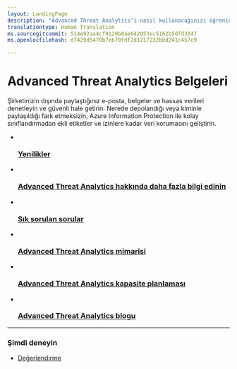 ```yaml
---
layout: LandingPage
description: "Advanced Threat Analytics’i nasıl kullanacağınızı öğrenin."
translationtype: Human Translation
ms.sourcegitcommit: 514e92aa4cf9120b8ae642053ec5162b5dfd3347
ms.openlocfilehash: d7429d5470b7eb70fdf2d1217232bbd241c457c9

---
```

# <a name="advanced-threat-analytics-documentation"></a>Advanced Threat Analytics Belgeleri

Şirketinizin dışında paylaştığınız e-posta, belgeler ve hassas verileri denetleyin ve güvenli hale getirin. Nerede depolandığı veya kiminle paylaşıldığı fark etmeksizin, Azure Information Protection ile kolay sınıflandırmadan ekli etiketler ve izinlere kadar veri korumasını geliştirin.

<ul class="panelContent cardsFTitle">
    <li>
        <a href="/advanced-threat-analytics/understand-explore/ata-release-notes">
        <div class="cardSize">
            <div class="cardPadding">
                <div class="card">
                    <div class="cardImageOuter">
                        <div class="cardImage">
                            <img src="/media/common/i_whats-new.svg" alt="" />
                        </div>
                    </div>
                    <div class="cardText">
                        <h3>Yenilikler</h3>
                    </div>
                </div>
            </div>
        </div>
        </a>
    </li>
    <li>
        <a href="/advanced-threat-analytics/understand-explore/what-is-ata">
        <div class="cardSize">
            <div class="cardPadding">
                <div class="card">
                    <div class="cardImageOuter">
                        <div class="cardImage">
                            <img src="/media/common/i_learn-about.svg" alt="" />
                        </div>
                    </div>
                    <div class="cardText">
                        <h3>Advanced Threat Analytics hakkında daha fazla bilgi edinin</h3>
                    </div>
                </div>
            </div>
        </div>
        </a>
    </li>
    <li>
        <a href="/advanced-threat-analytics/understand-explore/ata-technical-faq"> 
        <div class="cardSize">
            <div class="cardPadding">
                <div class="card">
                    <div class="cardImageOuter">
                        <div class="cardImage">
                            <img src="/media/common/i_support.svg" alt="" />
                        </div>
                    </div>
                    <div class="cardText">
                        <h3>Sık sorulan sorular</h3>
                    </div>
                </div>
            </div>
        </div>
        </a>
    </li>
    <li>
        <a href="/advanced-threat-analytics/plan-design/ata-architecture"> 
        <div class="cardSize">
            <div class="cardPadding">
                <div class="card">
                    <div class="cardImageOuter">
                        <div class="cardImage">
                            <img src="/media/common/i_architecture.svg" alt="" />
                        </div>
                    </div>
                    <div class="cardText">
                        <h3>Advanced Threat Analytics mimarisi</h3>
                    </div>
                </div>
            </div>
        </div>
        </a>
    </li>
    <li>
        <a href="/advanced-threat-analytics/plan-design/ata-capacity-planning"> 
        <div class="cardSize">
            <div class="cardPadding">
                <div class="card">
                    <div class="cardImageOuter">
                        <div class="cardImage">
                            <img src="/media/common/i_tasks.svg" alt="" />
                        </div>
                    </div>
                    <div class="cardText">
                        <h3>Advanced Threat Analytics kapasite planlaması</h3>
                    </div>
                </div>
            </div>
        </div>
        </a>
    </li>
    <li>
        <a href="/enterprisemobility/?product=microsoft-advanced-threat-analytics"> 
        <div class="cardSize">
            <div class="cardPadding">
                <div class="card">
                    <div class="cardImageOuter">
                        <div class="cardImage">
                            <img src="/media/common/i_blog.svg" alt="" />
                        </div>
                    </div>
                    <div class="cardText">
                        <h3>Advanced Threat Analytics blogu</h3>
                    </div>
                </div>
            </div>
        </div>
        </a>
    </li>
</ul>

---

<h3>Şimdi deneyin</h3>
<ul class="panelContent cardsW">
    <li>
        <div class="cardSize">
            <div class="cardPadding">
                <div class="card">
                    <div class="cardText">
                        <p><a href="/evalcenter/evaluate-microsoft-advanced-threat-analytics">Değerlendirme</a></p>
                    </div>
                </div>
            </div>
        </div>
    </li>  
</ul>



<!--HONumber=Feb17_HO1-->



